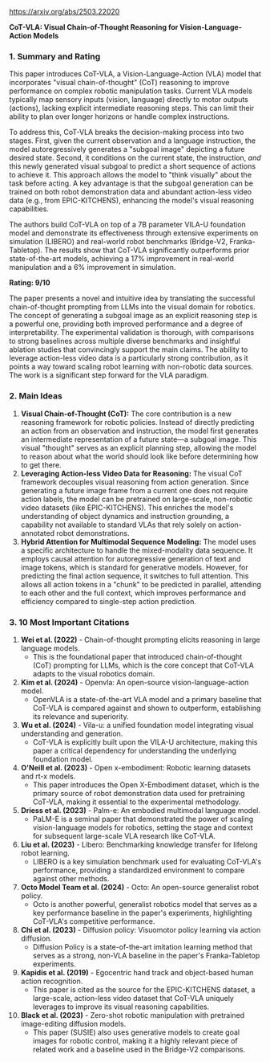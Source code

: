 https://arxiv.org/abs/2503.22020

**CoT-VLA: Visual Chain-of-Thought Reasoning for Vision-Language-Action Models**

### 1. Summary and Rating

This paper introduces CoT-VLA, a Vision-Language-Action (VLA) model that incorporates "visual chain-of-thought" (CoT) reasoning to improve performance on complex robotic manipulation tasks. Current VLA models typically map sensory inputs (vision, language) directly to motor outputs (actions), lacking explicit intermediate reasoning steps. This can limit their ability to plan over longer horizons or handle complex instructions.

To address this, CoT-VLA breaks the decision-making process into two stages. First, given the current observation and a language instruction, the model autoregressively generates a "subgoal image" depicting a future desired state. Second, it conditions on the current state, the instruction, *and* this newly generated visual subgoal to predict a short sequence of actions to achieve it. This approach allows the model to "think visually" about the task before acting. A key advantage is that the subgoal generation can be trained on both robot demonstration data and abundant action-less video data (e.g., from EPIC-KITCHENS), enhancing the model's visual reasoning capabilities.

The authors build CoT-VLA on top of a 7B parameter VILA-U foundation model and demonstrate its effectiveness through extensive experiments on simulation (LIBERO) and real-world robot benchmarks (Bridge-V2, Franka-Tabletop). The results show that CoT-VLA significantly outperforms prior state-of-the-art models, achieving a 17% improvement in real-world manipulation and a 6% improvement in simulation.

**Rating: 9/10**

The paper presents a novel and intuitive idea by translating the successful chain-of-thought prompting from LLMs into the visual domain for robotics. The concept of generating a subgoal image as an explicit reasoning step is a powerful one, providing both improved performance and a degree of interpretability. The experimental validation is thorough, with comparisons to strong baselines across multiple diverse benchmarks and insightful ablation studies that convincingly support the main claims. The ability to leverage action-less video data is a particularly strong contribution, as it points a way toward scaling robot learning with non-robotic data sources. The work is a significant step forward for the VLA paradigm.

### 2. Main Ideas

1.  **Visual Chain-of-Thought (CoT):** The core contribution is a new reasoning framework for robotic policies. Instead of directly predicting an action from an observation and instruction, the model first generates an intermediate representation of a future state—a subgoal image. This visual "thought" serves as an explicit planning step, allowing the model to reason about what the world should look like before determining how to get there.
2.  **Leveraging Action-less Video Data for Reasoning:** The visual CoT framework decouples visual reasoning from action generation. Since generating a future image frame from a current one does not require action labels, the model can be pretrained on large-scale, non-robotic video datasets (like EPIC-KITCHENS). This enriches the model's understanding of object dynamics and instruction grounding, a capability not available to standard VLAs that rely solely on action-annotated robot demonstrations.
3.  **Hybrid Attention for Multimodal Sequence Modeling:** The model uses a specific architecture to handle the mixed-modality data sequence. It employs causal attention for autoregressive generation of text and image tokens, which is standard for generative models. However, for predicting the final action sequence, it switches to full attention. This allows all action tokens in a "chunk" to be predicted in parallel, attending to each other and the full context, which improves performance and efficiency compared to single-step action prediction.

### 3. 10 Most Important Citations

1.  **Wei et al. (2022)** - Chain-of-thought prompting elicits reasoning in large language models.
    *   This is the foundational paper that introduced chain-of-thought (CoT) prompting for LLMs, which is the core concept that CoT-VLA adapts to the visual robotics domain.
2.  **Kim et al. (2024)** - Openvla: An open-source vision-language-action model.
    *   OpenVLA is a state-of-the-art VLA model and a primary baseline that CoT-VLA is compared against and shown to outperform, establishing its relevance and superiority.
3.  **Wu et al. (2024)** - Vila-u: a unified foundation model integrating visual understanding and generation.
    *   CoT-VLA is explicitly built upon the VILA-U architecture, making this paper a critical dependency for understanding the underlying foundation model.
4.  **O'Neill et al. (2023)** - Open x-embodiment: Robotic learning datasets and rt-x models.
    *   This paper introduces the Open X-Embodiment dataset, which is the primary source of robot demonstration data used for pretraining CoT-VLA, making it essential to the experimental methodology.
5.  **Driess et al. (2023)** - Palm-e: An embodied multimodal language model.
    *   PaLM-E is a seminal paper that demonstrated the power of scaling vision-language models for robotics, setting the stage and context for subsequent large-scale VLA research like CoT-VLA.
6.  **Liu et al. (2023)** - Libero: Benchmarking knowledge transfer for lifelong robot learning.
    *   LIBERO is a key simulation benchmark used for evaluating CoT-VLA's performance, providing a standardized environment to compare against other methods.
7.  **Octo Model Team et al. (2024)** - Octo: An open-source generalist robot policy.
    *   Octo is another powerful, generalist robotics model that serves as a key performance baseline in the paper's experiments, highlighting CoT-VLA's competitive performance.
8.  **Chi et al. (2023)** - Diffusion policy: Visuomotor policy learning via action diffusion.
    *   Diffusion Policy is a state-of-the-art imitation learning method that serves as a strong, non-VLA baseline in the paper's Franka-Tabletop experiments.
9.  **Kapidis et al. (2019)** - Egocentric hand track and object-based human action recognition.
    *   This paper is cited as the source for the EPIC-KITCHENS dataset, a large-scale, action-less video dataset that CoT-VLA uniquely leverages to improve its visual reasoning capabilities.
10. **Black et al. (2023)** - Zero-shot robotic manipulation with pretrained image-editing diffusion models.
    *   This paper (SUSIE) also uses generative models to create goal images for robotic control, making it a highly relevant piece of related work and a baseline used in the Bridge-V2 comparisons.
